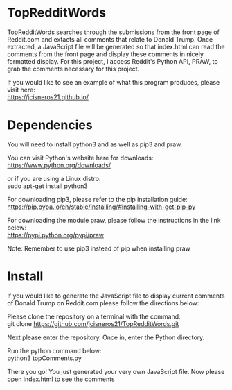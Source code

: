# TopRedditWords
TopRedditWords searches through the submissions from the front page of Reddit.com and extacts all comments that relate to Donald Trump. Once extracted, a JavaScript file will be generated so that index.html can read the comments from the front page and display these comments in nicely formatted display. For this project, I access Reddit's Python API, PRAW, to grab the comments necessary for this project.

If you would like to see an example of what this program produces, please visit here:  
https://jcisneros21.github.io/

# Dependencies
You will need to install python3 and as well as pip3 and praw.

You can visit Python's website here for downloads:  
https://www.python.org/downloads/

or if you are using a Linux distro:  
sudo apt-get install python3

For downloading pip3, please refer to the pip installation guide:  
https://pip.pypa.io/en/stable/installing/#installing-with-get-pip-py

For downloading the module praw, please follow the instructions in the link below:  
https://pypi.python.org/pypi/praw

Note: Remember to use pip3 instead of pip when installing praw

# Install
If you would like to generate the JavaScript file to display current comments of Donald Trump on Reddit.com please follow the directions below:

Please clone the repository on a terminal with the command:  
git clone https://github.com/jcisneros21/TopRedditWords.git

Next please enter the repository. Once in, enter the Python directory.

Run the python command below:  
python3 topComments.py

There you go! You just generated your very own JavaScript file. Now please open index.html to see the comments
